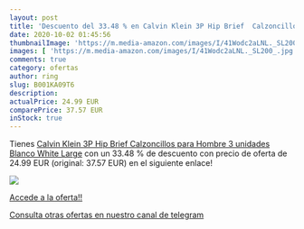 ```yaml
---
layout: post
title: 'Descuento del 33.48 % en Calvin Klein 3P Hip Brief  Calzoncillos '
date: 2020-10-02 01:45:56
thumbnailImage: 'https://m.media-amazon.com/images/I/41Wodc2aLNL._SL200_.jpg'
images: [ 'https://m.media-amazon.com/images/I/41Wodc2aLNL._SL200_.jpg' ]
comments: true
category: ofertas
author: ring
slug: B001KA09T6
description:
actualPrice: 24.99 EUR
comparePrice: 37.57 EUR
inStock: true
---
```


Tienes [Calvin Klein 3P Hip Brief  Calzoncillos para Hombre  3 unidades   Blanco  White   Large](https://www.amazon.com/dp/B001KA09T6/?tag=redken08-20) con un 33.48 % de descuento con precio de oferta de 24.99 EUR (original: 37.57 EUR) en el siguiente enlace!

[![](https://m.media-amazon.com/images/I/41Wodc2aLNL._SL200_.jpg)](https://www.amazon.com/dp/B001KA09T6/?tag=redken08-20)

[Accede a la oferta!!](https://www.amazon.com/dp/B001KA09T6/?tag=redken08-20)

[Consulta otras ofertas en nuestro canal de telegram](https://t.me/s/ofertas25)
